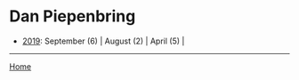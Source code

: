 # Dan Piepenbring

  * [2019](./dan-piepenbring-2019.md): 
      September (6) | 
      August (2) | 
      April (5) | 

----

[Home](../)

